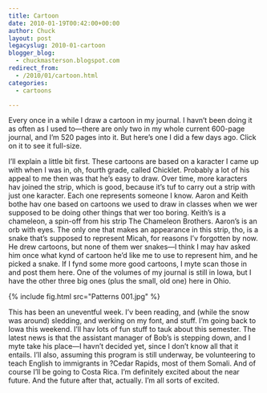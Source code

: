 ```yaml
---
title: Cartoon
date: 2010-01-19T00:42:00+00:00
author: Chuck
layout: post
legacyslug: 2010-01-cartoon
blogger_blog:
  - chuckmasterson.blogspot.com
redirect_from:
  - /2010/01/cartoon.html
categories:
  - cartoons

---
```

Every once in a while I draw a cartoon in my journal. I havn’t been doing it as
often as I used to—there are only two in my whole current 600-page journal, and
I’m 520 pages into it. But here’s one I did a few days ago. Click on it to see
it full-size. 

I’ll explain a little bit first. These cartoons are based on a karacter I came
up with when I was in, oh, fourth grade, called Chicklet. Probably a lot of his
appeal to me then was that he’s easy to draw. Over time, more karacters hav
joined the strip, which is good, because it’s tuf to carry out a strip with
just one karacter. Each one represents someone I know. Aaron and Keith bothe
hav one based on cartoons we used to draw in classes when we wer supposed to be
doing other things that wer too boring. Keith’s is a chameleon, a spin-off from
his strip The Chameleon Brothers. Aaron’s is an orb with eyes. The only one
that makes an appearance in this strip, tho, is a snake that’s supposed to
represent Micah, for reasons I’v forgotten by now. He drew cartoons, but none
of them wer snakes—I think I may hav asked him once what kynd of cartoon he’d
like me to use to represent him, and he picked a snake. If I fynd some more
good cartoons, I myte scan those in and post them here. One of the volumes of
my journal is still in Iowa, but I have the other three big ones (plus the
small, old one) here in Ohio.

{% include fig.html src="Patterns 001.jpg" %} 

    
This has been an uneventful week. I’v been reading, and (while the snow was
around) sledding, and werking on my font, and stuff. I’m going back to Iowa
this weekend. I’ll hav lots of fun stuff to tauk about this semester. The
latest news is that the assistant manager of Bob’s is stepping down, and I myte
take his place—I havn’t decided yet, since I don’t know all that it entails.
I’ll also, assuming this program is still underway, be volunteering to teach
English to immigrants in ?Cedar Rapids, most of them Somali. And of course I’ll
be going to Costa Rica. I’m definitely excited about the near future. And the
future after that, actually. I’m all sorts of excited.
